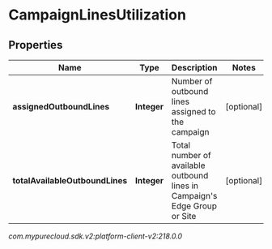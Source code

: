 # CampaignLinesUtilization


## Properties

| Name | Type | Description | Notes |
| ------------ | ------------- | ------------- | ------------- |
| **assignedOutboundLines** | **Integer** | Number of outbound lines assigned to the campaign |  [optional] |
| **totalAvailableOutboundLines** | **Integer** | Total number of available outbound lines in Campaign's Edge Group or Site |  [optional] |




_com.mypurecloud.sdk.v2:platform-client-v2:218.0.0_
